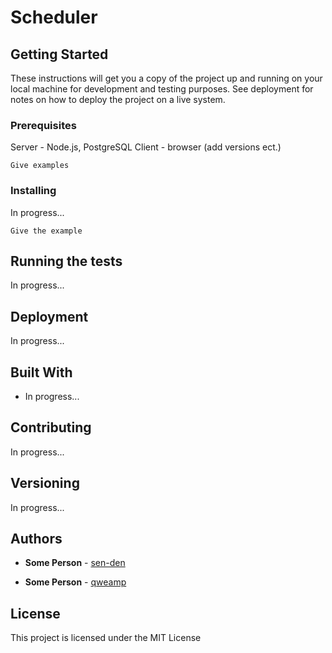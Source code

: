 # Scheduler

## Getting Started

These instructions will get you a copy of the project up and running on your local machine for development and testing purposes. See deployment for notes on how to deploy the project on a live system.

### Prerequisites

Server - Node.js, PostgreSQL
Client - browser (add versions ect.)

```
Give examples
```

### Installing

In progress...

```
Give the example
```

## Running the tests

In progress...

## Deployment

In progress...

## Built With

* In progress...

## Contributing

In progress...

## Versioning

In progress...

## Authors

* **Some Person** - [sen-den](https://github.com/sen-den)

* **Some Person** - [qweamp](https://github.com/qweamp)

## License

This project is licensed under the MIT License
